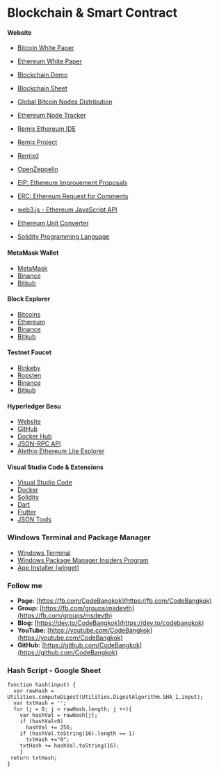 # Blockchain & Smart Contract

#### Website
* [Bitcoin White Paper](https://bitcoin.org/bitcoin.pdf)
* [Ethereum White Paper](http://web.archive.org/web/20131228111141/http://vbuterin.com/ethereum.html)
* [Blockchain Demo](https://andersbrownworth.com/blockchain)
* [Blockchain Sheet](https://docs.google.com/spreadsheets/d/1YdB8ZhglMWS-oh4RrgwKy7ANE0o3TmPYMncyBgoybjo/edit?usp=sharing)

* [Global Bitcoin Nodes Distribution](https://bitnodes.io)
* [Ethereum Node Tracker](https://etherscan.io/nodetracker)
* [Remix Ethereum IDE](https://remix.ethereum.org)
* [Remix Project](https://github.com/ethereum/remix-project)
* [Remixd](https://github.com/ethereum/remix-project/tree/master/libs/remixd)
* [OpenZeppelin](https://openzeppelin.com)
* [EIP: Ethereum Improvement Proposals](https://eips.ethereum.org)
* [ERC: Ethereum Request for Comments](https://eips.ethereum.org/erc)
* [web3.js - Ethereum JavaScript API](https://web3js.readthedocs.io)
* [Ethereum Unit Converter](https://www.etherchain.org/tools/unitConverter)
* [Solidity Programming Language](https://soliditylang.org)

#### MetaMask Wallet
* [MetaMask](https://metamask.io)
* [Binance](https://academy.binance.com/en/articles/connecting-metamask-to-binance-smart-chain)
* [Bitkub](https://support.bitkub.com/hc/th/articles/360061315771--%E0%B8%81%E0%B8%B2%E0%B8%A3%E0%B8%95%E0%B8%B1-%E0%B8%87%E0%B8%84-%E0%B8%B2%E0%B8%81%E0%B8%A3%E0%B8%B0%E0%B9%80%E0%B8%9B-%E0%B8%B2%E0%B8%AD%E0%B8%AD%E0%B8%99%E0%B9%84%E0%B8%A5%E0%B8%99-Online-Wallet-%E0%B9%83%E0%B8%AB-%E0%B8%A3%E0%B8%AD%E0%B8%87%E0%B8%A3%E0%B8%B1%E0%B8%9A%E0%B9%80%E0%B8%84%E0%B8%A3%E0%B8%B7%E0%B8%AD%E0%B8%82-%E0%B8%B2%E0%B8%A2-Bitkub-Chain-Metamask-)

#### Block Explorer
* [Bitcoins](https://www.blockchain.com/explorer)
* [Ethereum](https://etherscan.io)
* [Binance](https://bscscan.com)
* [Bitkub](https://bkcscan.com)

#### Testnet Faucet
* [Rinkeby](https://faucet.rinkeby.io)
* [Ropsten](https://faucet.ropsten.be)
* [Binance](https://testnet.binance.org/faucet-smart)
* [Bitkub](https://faucet.bitkubchain.com)

#### Hyperledger Besu
* [Website](https://besu.hyperledger.org)
* [GitHub](https://github.com/hyperledger/besu)
* [Docker Hub](https://hub.docker.com/r/hyperledger/besu)
* [JSON-RPC API](https://api.besu.hyperledger.org)
* [Alethio Ethereum Lite Explorer](https://hub.docker.com/r/alethio/ethereum-lite-explorer)

#### Visual Studio Code & Extensions
* [Visual Studio Code](https://code.visualstudio.com/)
* [Docker](https://marketplace.visualstudio.com/items?itemName=ms-azuretools.vscode-docker)
* [Solidity](https://marketplace.visualstudio.com/items?itemName=JuanBlanco.solidity)
* [Dart](https://marketplace.visualstudio.com/items?itemName=Dart-Code.dart-code)
* [Flutter](https://marketplace.visualstudio.com/items?itemName=Dart-Code.flutter)
* [JSON Tools](https://marketplace.visualstudio.com/items?itemName=eriklynd.json-tools)

### Windows Terminal and Package Manager
* [Windows Terminal](https://www.microsoft.com/store/productId/9N0DX20HK701)
* [Windows Package Manager Insiders Program](https://forms.microsoft.com/Pages/ResponsePage.aspx?id=v4j5cvGGr0GRqy180BHbR-NSOqDz219PqoOqk5qxQEZUMVVCT1IwVEpLSklZS0dDRFZEUjZUOU9ZWi4u)
* [App Installer (winget)](https://www.microsoft.com/store/productId/9NBLGGH4NNS1)

### Follow me
* **Page:** [https://fb.com/CodeBangkok​](https://fb.com/CodeBangkok​)
* **Group:** [https://fb.com/groups/msdevth​](https://fb.com/groups/msdevth​)
* **Blog:** [https://dev.to/CodeBangkok](https://dev.to/codebangkok)
* **YouTube:** [https://youtube.com/CodeBangkok](https://youtube.com/CodeBangkok)
* **GitHub:** [https://github.com/CodeBangkok](https://github.com/CodeBangkok)


### Hash Script - Google Sheet
```
function hash(input) {
  var rawHash = Utilities.computeDigest(Utilities.DigestAlgorithm.SHA_1,input);
  var txtHash = '';
  for (j = 0; j < rawHash.length; j ++){
    var hashVal = rawHash[j];
    if (hashVal<0)
      hashVal += 256;
    if (hashVal.toString(16).length == 1)
      txtHash +="0";
    txtHash += hashVal.toString(16);
    }
 return txtHash;
}

```
